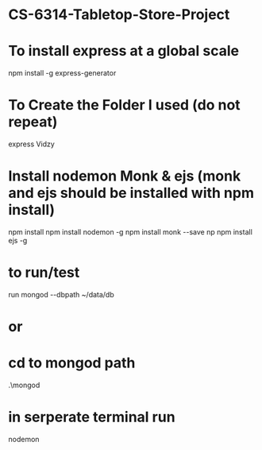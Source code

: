 # CS-6314-Tabletop-Store-Project

# To install express at a global scale

npm install -g express-generator

# To Create the Folder I used (do not repeat)

express Vidzy

# Install nodemon Monk & ejs (monk and ejs should be installed with npm install)

npm install
npm install nodemon -g
npm install monk --save np
npm install ejs -g

# to run/test

run mongod --dbpath ~/data/db

# or

# cd to mongod path

.\mongod

# in serperate terminal run

nodemon
